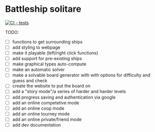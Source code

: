 # Battleship solitare
[![CI - tests](https://github.com/rpschedule/battleship-solitare/actions/workflows/jest.yml/badge.svg)](https://github.com/rpschedule/battleship-solitare/actions/workflows/jest.yml)

TODO: 
- [ ] functions to get surrounding ships
- [ ] add styling to webpage
- [ ] make it playable (left/right click functions)
- [ ] add support for pre-existing ships
- [ ] make graphical types auto-compute
- [ ] make an automatic solver
- [ ] make a solvable board generator with with options for difficulty and guess and check
- [ ] create the website to put the board on
- [ ] add a "story mode"/a series of harder and harder levels
- [ ] add progress saving and authentication via google
- [ ] add an online competetive mode
- [ ] add an online coop mode
- [ ] add an online tourney mode
- [ ] add an online private/friend mode
- [ ] add dev documentation